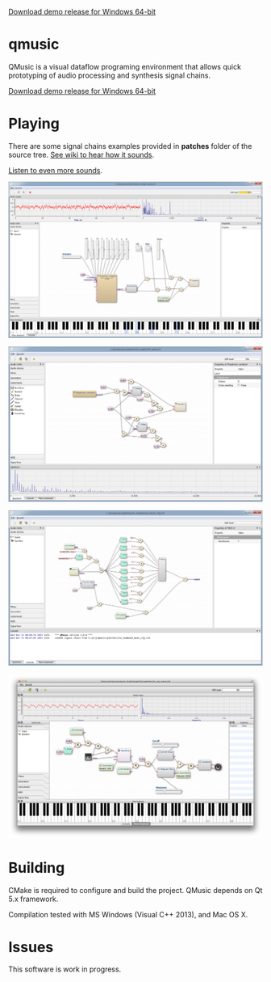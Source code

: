 [Download demo release for Windows 64-bit](https://github.com/Archie3d/qmusic/releases/download/v1.0.0-demo2/qmusic-1.0.0-demo2-win64.zip)

# qmusic
QMusic is a visual dataflow programing environment that allows quick prototyping of audio processing
and synthesis signal chains.

[Download demo release for Windows 64-bit](https://github.com/Archie3d/qmusic/releases/download/v1.0.0-demo3/QMusic-1.0.0-win64.exe)

# Playing
There are some signal chains examples provided in **patches** folder of the source tree.
[See wiki to hear how it sounds](https://github.com/Archie3d/qmusic/wiki).

[Listen to even more sounds](https://soundcloud.com/arthur-benilov/sets/qmusic-synthesizer).

![Screenshot 1](https://raw.githubusercontent.com/Archie3d/qmusic/master/screenshots/screenshot_1.png)

![Screenshot 2](https://raw.githubusercontent.com/Archie3d/qmusic/master/screenshots/screenshot_2.png)

![Screenshot 3](https://raw.githubusercontent.com/Archie3d/qmusic/master/screenshots/screenshot_3.png)

![Screenshot 4](https://raw.githubusercontent.com/Archie3d/qmusic/master/screenshots/screenshot_4.png)

# Building
CMake is required to configure and build the project.
QMusic depends on Qt 5.x framework.

Compilation tested with MS Windows (Visual C++ 2013), and Mac OS X.

# Issues
This software is work in progress.